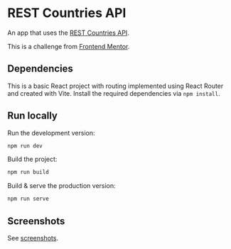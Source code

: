 # REST Countries API

An app that uses the [REST Countries API](https://restcountries.com/).

This is a challenge from [Frontend Mentor](https://www.frontendmentor.io/challenges/rest-countries-api-with-color-theme-switcher-5cacc469fec04111f7b848ca).

## Dependencies

This is a basic React project with routing implemented using React Router and created with Vite. Install the required dependencies via `npm install`.

## Run locally

Run the development version:

```bash
npm run dev
```

Build the project:

```bash
npm run build
```

Build & serve the production version:

```bash
npm run serve
```

## Screenshots

See [screenshots](screenshots/).
